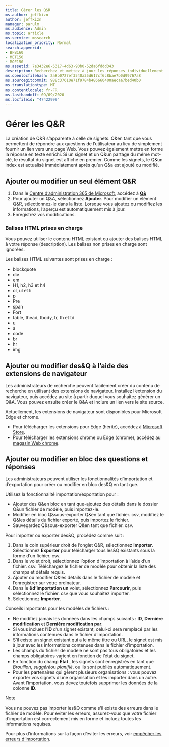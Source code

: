 ```yaml
---
title: Gérer les Q&R
ms.author: jeffkizn
author: jeffkizn
manager: parulm
ms.audience: Admin
ms.topic: article
ms.service: mssearch
localization_priority: Normal
search.appverid:
- BFB160
- MET150
- MOE150
ms.assetid: 7e3432e6-5317-4d63-90b0-52da6fddd343
description: Recherchez et mettez à jour les réponses individuellement ou utilisez les outils de recherche Microsoft disponibles pour modifier les&Q en une seule fois.
ms.openlocfilehash: 2a8b0727ef3540a35d617cf6c8bae7b0d99767a8
ms.sourcegitcommit: 988c37610e71f9784b486660400aecaa7bed40b0
ms.translationtype: MT
ms.contentlocale: fr-FR
ms.lasthandoff: 09/09/2020
ms.locfileid: "47422999"
---
```

# <a name="manage-qas"></a>Gérer les Q&R

La création de Q&R s’apparente à celle de signets. Q&en tant que vous permettent de répondre aux questions de l’utilisateur au lieu de simplement fournir un lien vers une page Web. Vous pouvez également mettre en forme la réponse en texte enrichi. Si un signet et un Q&un partage du même mot-clé, le résultat du signet est affiché en premier. Comme les signets, le Q&un index est actualisé immédiatement après qu’un Q&a est ajouté ou modifié.

## <a name="add-or-edit-a-single-qa"></a>Ajouter ou modifier un seul élément Q&R

1. Dans le [Centre d’administration 365 de Microsoft](https://admin.microsoft.com), accédez à [**Q&**](https://admin.microsoft.com/Adminportal/Home#/MicrosoftSearch/qnas)
1. Pour ajouter un Q&A, sélectionnez **Ajouter**.
Pour modifier un élément Q&R, sélectionnez-le dans la liste. Lorsque vous ajoutez ou modifiez les informations, l’aperçu est automatiquement mis à jour.
1. Enregistrez vos modifications.

### <a name="supported-html-tags"></a>Balises HTML prises en charge

Vous pouvez utiliser le contenu HTML existant ou ajouter des balises HTML à votre réponse (description). Les balises non prises en charge sont ignorées.

Les balises HTML suivantes sont prises en charge :

- blockquote
- div
- em
- H1, h2, h3 et h4
- ol, ul et li
- p
- Pre
- span
- Fort
- table, thead, tbody, tr, th et td
- u
- a
- code
- br
- hr
- img

## <a name="add-or-edit-qas-using-browser-extensions"></a>Ajouter ou modifier des&Q à l’aide des extensions de navigateur

Les administrateurs de recherche peuvent facilement créer du contenu de recherche en utilisant des extensions de navigateur. Installez l’extension du navigateur, puis accédez au site à partir duquel vous souhaitez générer un Q&A. Vous pouvez ensuite créer le Q&A et inclure un lien vers le site source.

Actuellement, les extensions de navigateur sont disponibles pour Microsoft Edge et chrome.

- Pour télécharger les extensions pour Edge (hérité), accédez à [Microsoft Store](https://www.microsoft.com/p/microsoft-search-content-creator/9nrqdbcbwq55?activetab=pivot:overviewtab).
- Pour télécharger les extensions chrome ou Edge (chrome), accédez au [magasin Web chrome](https://chrome.google.com/webstore/detail/microsoft-search-content/nocnablpaoeecfmfnjoheefkogmleipm).

## <a name="bulk-add-or-edit-qas"></a>Ajouter ou modifier en bloc des questions et réponses

Les administrateurs peuvent utiliser les fonctionnalités d’importation et d’exportation pour créer ou modifier en bloc des&Q en tant que.

Utilisez la fonctionnalité importation/exportation pour :

- Ajouter des Q&en bloc en tant que-ajoutez des détails dans le dossier Q&un fichier de modèle, puis importez-le.
- Modifier en bloc Q&sous-exporter Q&en tant que fichier. csv, modifiez le Q&les détails du fichier exporté, puis importez le fichier.
- Sauvegardez Q&sous-exporter Q&en tant que fichier. csv.

Pour importer ou exporter des&Q, procédez comme suit :

1. Dans le coin supérieur droit de l’onglet Q&R, sélectionnez **Importer**.
Sélectionnez **Exporter** pour télécharger tous les&Q existants sous la forme d’un fichier. csv.
1. Dans le volet droit, sélectionnez l’option d’importation à l’aide d’un fichier. csv. Téléchargez le fichier de modèle pour obtenir la liste des champs et détails requis.
1. Ajouter ou modifier Q&les détails dans le fichier de modèle et l’enregistrer sur votre ordinateur.
1. Dans le **&d’importation un** volet, sélectionnez **Parcourir**, puis sélectionnez le fichier. csv que vous souhaitez importer.
1. Sélectionnez **Importer**.

Conseils importants pour les modèles de fichiers :

- Ne modifiez jamais les données dans les champs suivants : **ID**, **Dernière modification** et **Dernière modification par**.
- Si vous incluez l’**ID** d’un signet existant, celui-ci sera remplacé par les informations contenues dans le fichier d’importation.
- S’il existe un signet existant qui a le même titre ou URL, le signet est mis à jour avec les informations contenues dans le fichier d’importation.
- Les champs du fichier de modèle ne sont pas tous obligatoires et les champs obligatoires varient en fonction de l’état du signet.
- En fonction du champ **État** , les signets sont enregistrés en tant que *Brouillon*, *suggéré*ou *planifié*, ou ils sont publiés automatiquement.
- Pour les partenaires qui gèrent plusieurs organisations : vous pouvez exporter vos signets d’une organisation et les importer dans un autre. Avant l’importation, vous devez toutefois supprimer les données de la colonne **ID**.

> [!NOTE]
> Vous ne pouvez pas importer les&Q comme s’il existe des erreurs dans le fichier de modèle. Pour éviter les erreurs, assurez-vous que votre fichier d’importation est correctement mis en forme et incluez toutes les informations requises.

Pour plus d’informations sur la façon d’éviter les erreurs, voir [empêcher les erreurs d’importation](manage-bookmarks.md#prevent-import-errors).
